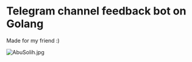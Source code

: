 # Telegram channel feedback bot on Golang

Made for my friend :)

![AbuSolih.jpg](https://lh3.googleusercontent.com/pw/AMWts8Cfz1oDDq_xfBjNSgLAzD1yEB2Q6xB0DsksM6KbcFxbC22Wkp1C1ve2UPmoy-xEFemoNT5H04Bq8g4-y8DItUi6KXrB03oKT-8DoXbaPsGbAGZhRQ=w2400)